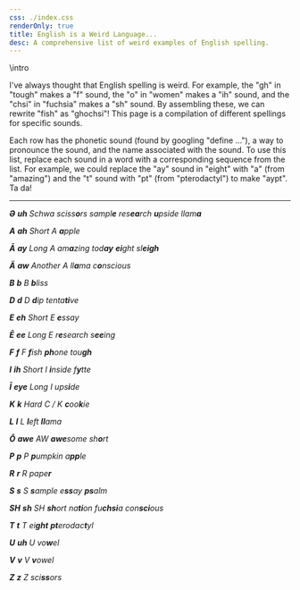 ```yaml
---
css: ./index.css
renderOnly: true
title: English is a Weird Language...
desc: A comprehensive list of weird examples of English spelling.
---
```


\intro

I've always thought that English spelling is weird. For example, the "gh" in "tough" makes a "f" sound, the "o" in "women" makes a "ih" sound, and the "chsi" in "fuchsia" makes a "sh" sound. By assembling these, we can rewrite "fish" as "ghochsi"! This page is a compilation of different spellings for specific sounds.

Each row has the phonetic sound (found by googling "define ..."), a way to pronounce the sound, and the name associated with the sound. To use this list, replace each sound in a word with a corresponding sequence from the list. For example, we could replace the "ay" sound in "eight" with "a" (from "amazing") and the "t" sound with "pt" (from "pterodactyl") to make "aypt". Ta da!

---

_**Ə** **uh** Schwa_ _sciss**o**rs_ _sampl**e**_ _res**ea**rch_ _**u**pside_ _llam**a**_

_**A** **ah** Short A_ _**a**pple_

_**Ā** **ay** Long A_ _am**a**zing_ _tod**ay**_ _**ei**ght_ _sl**eigh**_

_**Ä** **aw** Another A_ _ll**a**ma_ _c**o**nscious_

_**B** **b** B_ _**b**liss_

_**D** **d** D_ _**d**ip_ _tenta**ti**ve_

_**E** **eh** Short E_ _**e**ssay_

_**Ē** **ee** Long E_ _r**e**search_ _s**ee**ing_

_**F** **f** F_ _**f**ish_ _**ph**one_ _tou**gh**_

_**I** **ih** Short I_ _**i**nside_ _f**y**tte_

_**Ī** **eye** Long I_ _ups**i**de_

_**K** **k** Hard C / K_ _**c**oo**k**ie_

_**L** **l** L_ _**l**eft_ _**ll**ama_

_**Ô** **awe** AW_ _**awe**some_ _sh**o**rt_

_**P** **p** P_ _**p**umpkin_ _a**pp**le_

_**R** **r** R_ _pape**r**_

_**S** **s** S_ _**s**ample_ _e**ss**ay_ _**ps**alm_

_**SH** **sh** SH_ _**sh**ort_ _na**ti**on_ _fu**chsi**a_ _con**sci**ous_

_**T** **t** T_ _ei**ght**_ _**pt**erodac**t**yl_

_**U** **uh** U_ _vo**w**el_

_**V** **v** V_ _**v**owel_

_**Z** **z** Z_ _sci**ss**ors_
